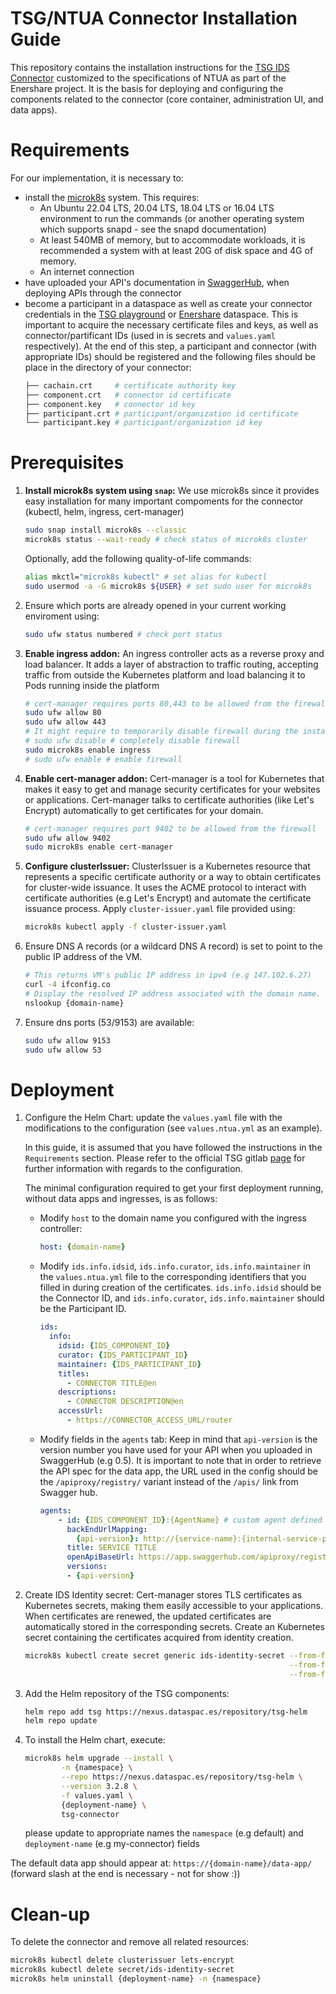 # TSG/NTUA Connector Installation Guide

This repository contains the installation instructions for the [TSG IDS Connector](https://gitlab.com/tno-tsg/helm-charts/connector) customized to the specifications of NTUA as part of the Enershare project. 
It is the basis for deploying and configuring the components related to the connector (core container, administration UI, and data apps).

# Requirements
For our implementation, it is necessary to: 
- install the [microk8s](https://microk8s.io/) system. This requires:
    - An Ubuntu 22.04 LTS, 20.04 LTS, 18.04 LTS or 16.04 LTS environment to run the commands (or another operating system which supports snapd - see the snapd documentation)
    - At least 540MB of memory, but to accommodate workloads, it is recommended a system with at least 20G of disk space and 4G of memory.
    - An internet connection
- have uploaded your API's documentation in [SwaggerHub](https://app.swaggerhub.com/home), when deploying APIs through the connector
- become a participant in a dataspace as well as create your connector credentials in the [TSG playground](https://daps.playground.dataspac.es/#home) or [Εnershare](https://daps.enershare.dataspac.es/#home) dataspace. This is important to acquire the necessary certificate files and keys, as well as connector/partificant IDs (used in is secrets and `values.yaml` respectively). At the end of this step, a participant and connector (with appropriate IDs) should be registered and the following files should be place in the directory of your connector:  
    ```bash
    ├── cachain.crt     # certificate authority key
    ├── component.crt   # connector id certificate
    ├── component.key   # connector id key
    ├── participant.crt # participant/organization id certificate
    └── participant.key # participant/organization id key
    ```    

# Prerequisites

1. **Install microk8s system using `snap`:** We use microk8s since it provides easy installation for many important compoments for the connector (kubectl, helm, ingress, cert-manager)

    ```bash
    sudo snap install microk8s --classic
    microk8s status --wait-ready # check status of microk8s cluster
    ```

    Optionally, add the following quality-of-life commands: 
    ```bash
    alias mkctl="microk8s kubectl" # set alias for kubectl
    sudo usermod -a -G microk8s ${USER} # set sudo user for microk8s 
    ```

2. Ensure which ports are already opened in your current working enviroment using:
    ```bash
    sudo ufw status numbered # check port status
    ```

3. **Enable ingress addon:** An ingress controller acts as a reverse proxy and load balancer. It adds a layer of abstraction to traffic routing, accepting traffic from outside the Kubernetes platform and load balancing it to Pods running inside the platform
    ```bash
    # cert-manager requires ports 80,443 to be allowed from the firewall
    sudo ufw allow 80 
    sudo ufw allow 443
    # It might require to temporarily disable firewall during the installation of this addon
    # sudo ufw disable # completely disable firewall
    sudo microk8s enable ingress
    # sudo ufw enable # enable firewall
    ```

4. **Enable cert-manager addon:** Cert-manager is a tool for Kubernetes that makes it easy to get and manage security certificates for your websites or applications. Cert-manager talks to certificate authorities (like Let's Encrypt) automatically to get certificates for your domain.
    ```bash
    # cert-manager requires port 9402 to be allowed from the firewall
    sudo ufw allow 9402
    sudo microk8s enable cert-manager
    ```

5. **Configure clusterIssuer:** ClusterIssuer is a Kubernetes resource that represents a specific certificate authority or a way to obtain certificates for cluster-wide issuance. It uses the ACME protocol to interact with certificate authorities (e.g Let's Encrypt) and automate the certificate issuance process.
Apply `cluster-issuer.yaml` file provided using:
    ```bash
    microk8s kubectl apply -f cluster-issuer.yaml
    ```

6. Ensure DNS A records (or a wildcard DNS A record) is set to point to the public IP address of the VM.
    ```bash
    # This returns VM's public IP address in ipv4 (e.g 147.102.6.27)
    curl -4 ifconfig.co 
    # Display the resolved IP address associated with the domain name. See if it matches output of VM's public IP address
    nslookup {domain-name}
    ```

7. Ensure dns ports (53/9153) are available:
    ```bash
    sudo ufw allow 9153 
    sudo ufw allow 53
    ```

# Deployment

1. Configure the Helm Chart: update the `values.yaml` file with the modifications to the configuration (see `values.ntua.yml` as an example).

    In this guide, it is assumed that you have followed the instructions in the `Requirements` section. 
    Please refer to the official TSG gitlab [page](https://gitlab.com/tno-tsg/helm-charts/connector/-/blob/master/README.md?ref_type=heads) for further information with regards to the configuration.
    
    The minimal configuration required to get your first deployment running, without data apps and ingresses, is as follows:
    
    - Modify `host` to the domain name you configured with the ingress controller:
        ```yaml
        host: {domain-name}
        ```
    - Modify `ids.info.idsid`, `ids.info.curator`, `ids.info.maintainer` in the `values.ntua.yml` file to the corresponding identifiers that you filled in during creation of the certificates. `ids.info.idsid` should be the Connector ID, and `ids.info.curator`, `ids.info.maintainer` should be the Participant ID.
        ```yaml
        ids:
          info:
            idsid: {IDS_COMPONENT_ID}
            curator: {IDS_PARTICIPANT_ID}
            maintainer: {IDS_PARTICIPANT_ID}
            titles:
              - CONNECTOR TITLE@en
            descriptions:
              - CONNECTOR DESCRIPTION@en
            accessUrl:
              - https://CONNECTOR_ACCESS_URL/router
        ```
    - Modify fields in the `agents` tab: Keep in mind that `api-version` is the version number you have used for your API when you uploaded in SwaggerHub (e.g 0.5). It is important to note that in order to retrieve the API spec for the data app, the URL used in the config should be the `/apiproxy/registry/` variant instead of the `/apis/` link from Swagger hub.
      ```yaml
      agents:
          - id: {IDS_COMPONENT_ID}:{AgentName} # custom agent defined by user
            backEndUrlMapping:
              {api-version}: http://{service-name}:{internal-service-port}
            title: SERVICE TITLE
            openApiBaseUrl: https://app.swaggerhub.com/apiproxy/registry/{username}/{api-name}/
            versions: 
            - {api-version}
      ```
3. Create IDS Identity secret: Cert-manager stores TLS certificates as Kubernetes secrets, making them easily accessible to your applications. When certificates are renewed, the updated certificates are automatically stored in the corresponding secrets. Create an Kubernetes secret containing the certificates acquired from identity creation.
    ```bash
    microk8s kubectl create secret generic ids-identity-secret --from-file=ids.crt=./component.crt \
                                                               --from-file=ids.key=./component.key \
                                                               --from-file=ca.crt=./cachain.crt 
    ```

4. Add the Helm repository of the TSG components:
    ```bash
    helm repo add tsg https://nexus.dataspac.es/repository/tsg-helm
    helm repo update
    ```

5. To install the Helm chart, execute:
    ```bash
    microk8s helm upgrade --install \
            -n {namespace} \
            --repo https://nexus.dataspac.es/repository/tsg-helm \
            --version 3.2.8 \
            -f values.yaml \
            {deployment-name} \
            tsg-connector
    ```
    please update to appropriate names the `namespace` (e.g default) and `deployment-name` (e.g my-connector) fields
    
The default data app should appear at: `https://{domain-name}/data-app/` (forward slash at the end is necessary - not for show :))

# Clean-up
To delete the connector and remove all related resources:
```bash
microk8s kubectl delete clusterissuer lets-encrypt
microk8s kubectl delete secret/ids-identity-secret
microk8s helm uninstall {deployment-name} -n {namespace}
```

